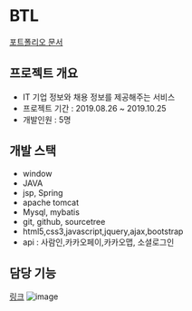 # BTL
[포트폴리오 문서](findJob.pdf)

## 프로젝트 개요
- IT 기업 정보와 채용 정보를 제공해주는 서비스
- 프로젝트 기간 : 2019.08.26 ~ 2019.10.25
- 개발인원 : 5명

## 개발 스택
- window
- JAVA
- jsp, Spring
- apache tomcat
- Mysql, mybatis
- git, github, sourcetree
- html5,css3,javascript,jquery,ajax,bootstrap
- api : 사람인,카카오페이,카카오맵, 소셜로그인

## 담당 기능
[링크](https://docs.google.com/spreadsheets/d/1TgFCP7yTOQO72AxrvxDEHNZox17b7ueSVIwCwlJbZPs/edit#gid=1063063015)
![image](https://user-images.githubusercontent.com/40784067/199439560-28661911-9bcc-47e5-a6a3-b205bb721c59.png)
